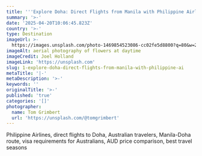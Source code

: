 ```yaml
---
title: '''Explore Doha: Direct Flights from Manila with Philippine Airlines'''
summary: '>-'
date: '2025-04-20T10:06:45.823Z'
country: '>-'
type: Destination
imageUrl: >-
  https://images.unsplash.com/photo-1469854523086-cc02fe5d8800?q=80&w=2021&auto=format&fit=crop&ixlib=rb-4.0.3&ixid=M3wxMjA3fDB8MHxwaG90by1wYWdlfHx8fGVufDB8fHx8fA%3D%3D
imageAlt: aerial photography of flowers at daytime
imageCredit: Joel Holland
imageLink: 'https://unsplash.com'
slug: 1-explore-doha-direct-flights-from-manila-with-philippine-ai
metaTitle: '|-'
metaDescription: '>-'
keywords: ''
originalTitle: '>-'
published: 'true'
categories: '[]'
photographer:
  name: Tom Grimbert
  url: 'https://unsplash.com/@tomgrimbert'
---
```







Philippine Airlines, direct flights to Doha, Australian travelers, Manila-Doha route, visa requirements for Australians, AUD price comparison, best travel seasons

